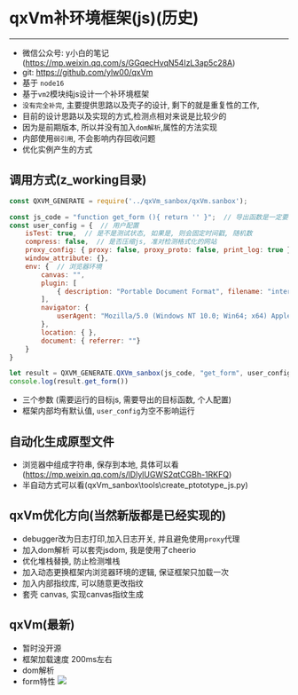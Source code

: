 # qxVm补环境框架(js)(历史)
---------------
- 微信公众号: y小白的笔记(https://mp.weixin.qq.com/s/GGqecHvqN54IzL3ap5c28A)
- git: https://github.com/ylw00/qxVm
- 基于 `node16`
- 基于`vm2`模块纯js设计一个补环境框架
- `没有完全补完`, 主要提供思路以及壳子的设计, 剩下的就是重复性的工作, 
- 目前的设计思路以及实现的方式,检测点相对来说是比较少的
- 因为是前期版本, 所以并没有加入`dom解析`,属性的方法实现
- 内部使用`弱引用`, 不会影响内存回收问题
- 优化实例产生的方式

## 调用方式(z_working目录)
```js
const QXVM_GENERATE = require('../qxVm_sanbox/qxVm.sanbox');

const js_code = "function get_form (){ return '' }";  // 导出函数是一定要写的
const user_config = {  // 用户配置
    isTest: true,  // 是不是测试状态, 如果是, 则会固定时间戳, 随机数
    compress: false,  // 是否压缩js, 准对检测格式化的网站
    proxy_config: { proxy: false, proxy_proto: false, print_log: true },  // 是否挂代理
    window_attribute: {},
    env: {  // 浏览器环境
        canvas: "",
        plugin: [
            { description: "Portable Document Format", filename: "internal-pdf-viewer", name: "Chrome PDF Plugin", MimeTypes: [{ description: "Portable Document Format", suffixes: "pdf", type: "application/x-google-chrome-pdf" }] }
        ],
        navigator: {
            userAgent: "Mozilla/5.0 (Windows NT 10.0; Win64; x64) AppleWebKit/537.36 (KHTML, like Gecko) Chrome/100.0.4896.127 Safari/537.36 Edg/100.0.1185.55"
        },
        location: { },
        document: { referrer: ""}
    }
}

let result = QXVM_GENERATE.QXVm_sanbox(js_code, "get_form", user_config);
console.log(result.get_form())
```
- 三个参数 (需要运行的目标js, 需要导出的目标函数, 个人配置)
- 框架内部均有默认值, `user_config`为空不影响运行

## 自动化生成原型文件
- 浏览器中组成字符串, 保存到本地, 具体可以看 (https://mp.weixin.qq.com/s/lDlylUGWS2qtCGBh-1RKFQ)
- 半自动方式可以看(qxVm_sanbox\tools\create_ptototype_js.py)

## qxVm优化方向(当然新版都是已经实现的)
- debugger改为日志打印,加入日志开关, 并且避免使用`proxy`代理
- 加入dom解析 可以套壳jsdom, 我是使用了cheerio
- 优化堆栈替换, 防止检测堆栈
- 加入动态更换框架内浏览器环境的逻辑, 保证框架只加载一次
- 加入内部指纹库, 可以随意更改指纹
- 套壳 canvas, 实现canvas指纹生成

## qxVm(最新)
- 暂时没开源
- 框架加载速度 200ms左右
- dom解析
- form特性
![](https://files.mdnice.com/user/23430/b583c38d-b2e2-454b-960d-657d15d0b101.png)

